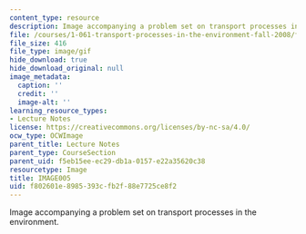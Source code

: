 ```yaml
---
content_type: resource
description: Image accompanying a problem set on transport processes in the environment.
file: /courses/1-061-transport-processes-in-the-environment-fall-2008/f802601e8985393cfb2f88e7725ce8f2_IMAGE005.GIF
file_size: 416
file_type: image/gif
hide_download: true
hide_download_original: null
image_metadata:
  caption: ''
  credit: ''
  image-alt: ''
learning_resource_types:
- Lecture Notes
license: https://creativecommons.org/licenses/by-nc-sa/4.0/
ocw_type: OCWImage
parent_title: Lecture Notes
parent_type: CourseSection
parent_uid: f5eb15ee-ec29-db1a-0157-e22a35620c38
resourcetype: Image
title: IMAGE005
uid: f802601e-8985-393c-fb2f-88e7725ce8f2
---
```

Image accompanying a problem set on transport processes in the environment.